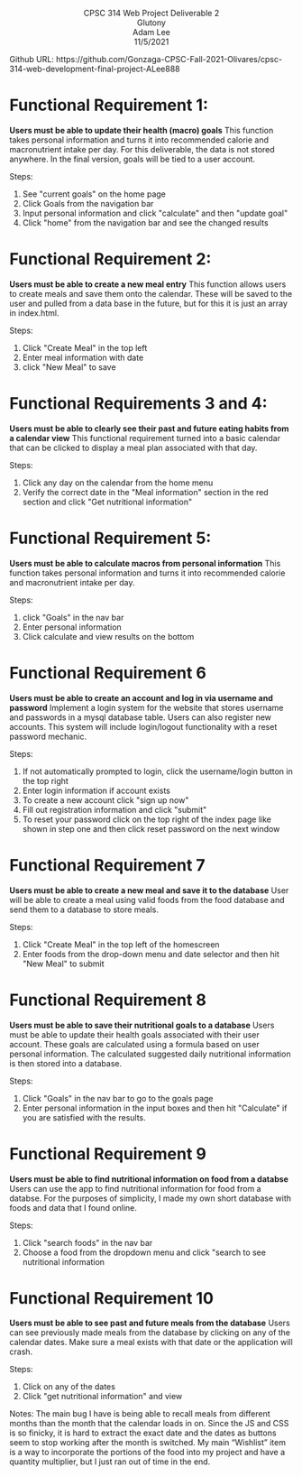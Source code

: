 
<p align="center">
    CPSC 314 Web Project Deliverable 2 <br>
    Glutony <br>
    Adam Lee <br>
    11/5/2021 <br>
</p>
Github URL: https://github.com/Gonzaga-CPSC-Fall-2021-Olivares/cpsc-314-web-development-final-project-ALee888 

# Functional Requirement 1: 
**Users must be able to update their health (macro) goals**
This function takes personal information and turns it into recommended calorie and macronutrient intake per day. For this deliverable, the data is not stored anywhere. In the final version, goals will be tied to a user account.

Steps:
1. See "current goals" on the home page
2. Click Goals from the navigation bar
3. Input personal information and click "calculate" and then "update goal"
4. Click "home" from the navigation bar and see the changed results
 

# Functional Requirement 2: 
**Users must be able to create a new meal entry**
This function allows users to create meals and save them onto the calendar. These will be saved to the user and pulled from a data base in the future, but for this it is just an array in index.html.

Steps:
1. Click "Create Meal" in the top left
2. Enter meal information with date
3. click "New Meal" to save


# Functional Requirements 3 and 4:
**Users must be able to clearly see their past and future eating habits from a calendar view** 
This functional requirement turned into a basic calendar that can be clicked to display a meal plan associated with that day.

Steps:
1. Click any day on the calendar from the home menu
2. Verify the correct date in the "Meal information" section in the red section and click "Get nutritional information"


# Functional Requirement 5:
**Users must be able to calculate macros from personal information** 
This function takes personal information and turns it into recommended calorie and macronutrient intake per day.

Steps:
1. click "Goals" in the nav bar
2. Enter personal information
3. Click calculate and view results on the bottom


# Functional Requirement 6 
**Users must be able to create an account and log in via username and password**
Implement a login system for the website that stores username and passwords in a mysql database table. Users can also register new accounts. This system will include login/logout functionality with a reset password mechanic. 

Steps: 
1. If not automatically prompted to login, click the username/login button in the top right 
2. Enter login information if account exists 
3. To create a new account click "sign up now"
4. Fill out registration information and click "submit"
5. To reset your password click on the top right of the index page like shown in step one and then click reset password on the next window


# Functional Requirement 7
**Users must be able to create a new meal and save it to the database**
User will be able to create a meal using valid foods from the food database and send them to a database to store meals.

Steps:
1. Click "Create Meal" in the top left of the homescreen
2. Enter foods from the drop-down menu and date selector and then hit "New Meal" to submit


# Functional Requirement 8
**Users must be able to save their nutritional goals to a database**
Users must be able to update their health goals associated with their user account. These goals are calculated using a formula based on user personal information. The calculated suggested daily nutritional information is then stored into a database.

Steps:
1. Click "Goals" in the nav bar to go to the goals page
2. Enter personal information in the input boxes and then hit "Calculate" if you are satisfied with the results.


# Functional Requirement 9
**Users must be able to find nutritional information on food from a databse**
Users can use the app to find nutritional information for food from a databse. For the purposes of simplicity, I made my own short database with foods and data that I found online.

Steps:
1. Click "search foods" in the nav bar
2. Choose a food from the dropdown menu and click "search to see nutritional information


# Functional Requirement 10
**Users must be able to see past and future meals from the database**
Users can see previously made meals from the database by clicking on any of the calendar dates. Make sure a meal exists with that date or the application will crash.

Steps:
1. Click on any of the dates
2. Click "get nutritional information" and view

Notes: The main bug I have is being able to recall meals from different months than the month that the calendar loads in on. Since the JS and CSS is so finicky, it is hard to extract the exact date and the dates as buttons seem to stop working after the month is switched. My main “Wishlist” item is a way to incorporate the portions of the food into my project and have a quantity multiplier, but I just ran out of time in the end. 
